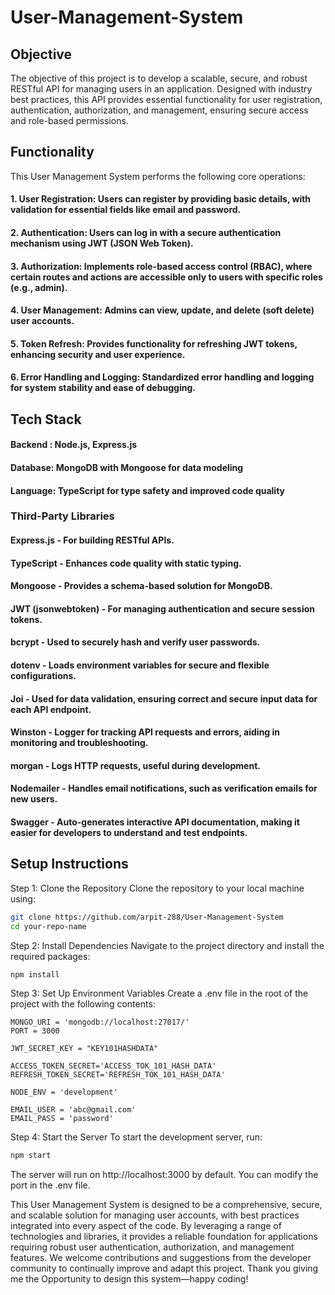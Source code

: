 # User-Management-System
## Objective
The objective of this project is to develop a scalable, secure, and robust RESTful API for managing users in an application. Designed with industry best practices, this API provides essential functionality for user registration, authentication, authorization, and management, ensuring secure access and role-based permissions.

## Functionality
This User Management System performs the following core operations:

#### 1.  User Registration: Users can register by providing basic details, with validation for essential fields like email and password.
#### 2. Authentication: Users can log in with a secure authentication mechanism using JWT (JSON Web Token).
#### 3. Authorization: Implements role-based access control (RBAC), where certain routes and actions are accessible only to users with specific roles (e.g., admin).
#### 4. User Management: Admins can view, update, and delete (soft delete) user accounts.
#### 5. Token Refresh: Provides functionality for refreshing JWT tokens, enhancing security and user experience.
#### 6. Error Handling and Logging: Standardized error handling and logging for system stability and ease of debugging.

## Tech Stack 
#### Backend : Node.js, Express.js
#### Database: MongoDB with Mongoose for data modeling
#### Language: TypeScript for type safety and improved code quality
### Third-Party Libraries
#### Express.js - For building RESTful APIs.
#### TypeScript - Enhances code quality with static typing.
#### Mongoose - Provides a schema-based solution for MongoDB.
#### JWT (jsonwebtoken) - For managing authentication and secure session tokens.
#### bcrypt - Used to securely hash and verify user passwords.
#### dotenv - Loads environment variables for secure and flexible configurations.
#### Joi - Used for data validation, ensuring correct and secure input data for each API endpoint.
#### Winston - Logger for tracking API requests and errors, aiding in monitoring and troubleshooting.
#### morgan - Logs HTTP requests, useful during development.
#### Nodemailer - Handles email notifications, such as verification emails for new users.
#### Swagger - Auto-generates interactive API documentation, making it easier for developers to understand and test endpoints.


## Setup Instructions

Step 1: Clone the Repository
Clone the repository to your local machine using:

```bash
git clone https://github.com/arpit-288/User-Management-System
cd your-repo-name
```

Step 2: Install Dependencies
Navigate to the project directory and install the required packages:

```bash
npm install
```

Step 3: Set Up Environment Variables
Create a .env file in the root of the project with the following contents:

```painText
MONGO_URI = 'mongodb://localhost:27017/'
PORT = 3000

JWT_SECRET_KEY = "KEY101HASHDATA"

ACCESS_TOKEN_SECRET='ACCESS_TOK_101_HASH_DATA'
REFRESH_TOKEN_SECRET='REFRESH_TOK_101_HASH_DATA'

NODE_ENV = 'development'

EMAIL_USER = 'abc@gmail.com'
EMAIL_PASS = 'password'
```

Step 4: Start the Server
To start the development server, run:

```bash
npm start
```

The server will run on http://localhost:3000 by default. You can modify the port in the .env file.


This User Management System is designed to be a comprehensive, secure, and scalable solution for managing user accounts, with best practices integrated into every aspect of the code. By leveraging a range of technologies and libraries, it provides a reliable foundation for applications requiring robust user authentication, authorization, and management features. We welcome contributions and suggestions from the developer community to continually improve and adapt this project. Thank you giving me the Opportunity to design this system—happy coding!

